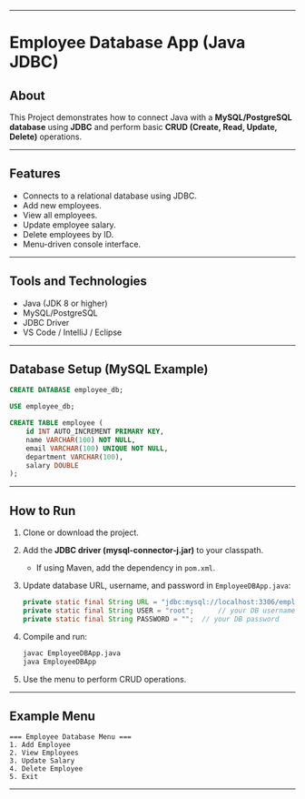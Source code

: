
---

# Employee Database App (Java JDBC)

## About

This Project demonstrates how to connect Java with a **MySQL/PostgreSQL database** using **JDBC** and perform basic **CRUD (Create, Read, Update, Delete)** operations.

---

## Features

* Connects to a relational database using JDBC.
* Add new employees.
* View all employees.
* Update employee salary.
* Delete employees by ID.
* Menu-driven console interface.

---

## Tools and Technologies

* Java (JDK 8 or higher)
* MySQL/PostgreSQL
* JDBC Driver
* VS Code / IntelliJ / Eclipse

---

## Database Setup (MySQL Example)

```sql
CREATE DATABASE employee_db;

USE employee_db;

CREATE TABLE employee (
    id INT AUTO_INCREMENT PRIMARY KEY,
    name VARCHAR(100) NOT NULL,
    email VARCHAR(100) UNIQUE NOT NULL,
    department VARCHAR(100),
    salary DOUBLE
);
```

---

## How to Run

1. Clone or download the project.

2. Add the **JDBC driver (mysql-connector-j.jar)** to your classpath.

    * If using Maven, add the dependency in `pom.xml`.

3. Update database URL, username, and password in `EmployeeDBApp.java`:

   ```java
   private static final String URL = "jdbc:mysql://localhost:3306/employee_db";
   private static final String USER = "root";      // your DB username
   private static final String PASSWORD = "";  // your DB password
   ```

4. Compile and run:

   ```bash
   javac EmployeeDBApp.java
   java EmployeeDBApp
   ```

5. Use the menu to perform CRUD operations.

---

## Example Menu

```
=== Employee Database Menu ===
1. Add Employee
2. View Employees
3. Update Salary
4. Delete Employee
5. Exit
```

---

